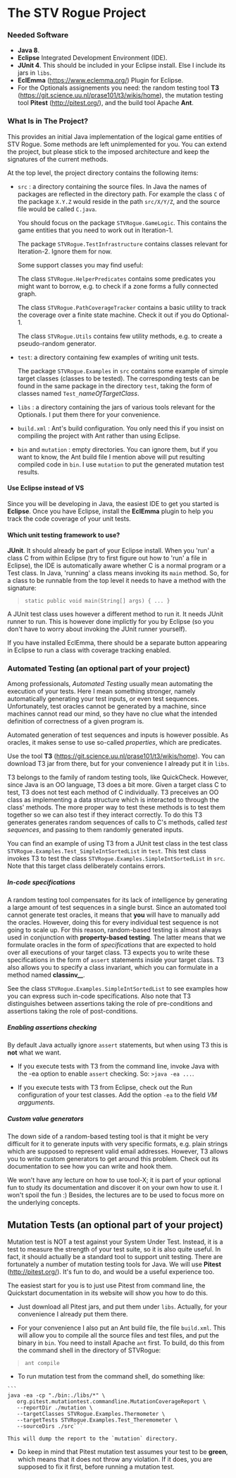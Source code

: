 # The STV Rogue Project

### Needed Software

* __Java 8__.
* __Eclipse__ Integrated Development Environment (IDE).
* __JUnit 4__. This should be included in your Eclipse install. Else I include its jars in `libs`.
* __EclEmma__ (https://www.eclemma.org/) Plugin for Eclipse.
* For the Optionals assignements you need: the random testing tool __T3__ (https://git.science.uu.nl/prase101/t3/wikis/home), the mutation testing tool __Pitest__ (http://pitest.org/), and the build tool Apache __Ant__.

### What Is in The Project?

This provides an initial Java implementation of the logical game entities of STV Rogue.
Some methods are left unimplemented for you. You can extend the project,
but please stick to the imposed architecture and keep the signatures of the current methods.

At the top level, the project directory contains the following items:
   * `src` : a directory containing the source files.
     In Java the names of packages are reflected in the directory path.
     For example the class `C` of the package `X.Y.Z` would reside in the path `src/X/Y/Z`, and the source
     file would be called `C.java`.

     You should focus on the package `STVRogue.GameLogic`. This contains the game entities that you need to work out in Iteration-1.

     The package `STVRogue.TestInfrastructure` contains classes relevant for Iteration-2. Ignore them for now.

     Some support classes you may find useful:

     The class `STVRogue.HelperPredicates` contains some predicates you might want to borrow, e.g. to check if a zone forms a fully connected graph.

     The class `STVRogue.PathCoverageTracker` contains a basic utility to track the coverage over a finite state machine. Check it out if you do Optional-1.

     The class `STVRogue.Utils` contains few utility methods, e.g. to create a pseudo-random generator.


   * `test`: a directory containing few examples of writing unit tests.

     The package `STVRogue.Examples` in `src` contains some example of simple target classes (classes to be tested).
     The corresponding tests can be found in the same package in the directory `test`,
     taking the form of classes named `Test_`_nameOfTargetClass_.

   * `libs` : a directory containing the jars of various tools relevant for the Optionals. I put them there for your convenience.

   * `build.xml` : Ant's build configuration.
     You only need this if you insist on compiling the project with Ant rather than using Eclipse.

   * `bin` and `mutation` : empty directories.
     You can ignore them, but if you want to know, the Ant build file I mention above will put resulting compiled code in `bin`.
     I use `mutation` to put the generated mutation test results.

#### Use Eclipse instead of VS

Since you will be developing in Java, the easiest IDE to get you started is __Eclipse__. Once you have Eclipse, install the __EclEmma__ plugin to help you track the code coverage of your unit tests.

#### Which unit testing framework to use?

__JUnit__. It should already be part of your Eclipse install. When you 'run' a class C from within Eclipse (try to first figure out how to 'run' a file in Eclipse), the IDE is automatically aware whether C is a normal program or a Test class. In Java, 'running' a class means invoking its `main` method. So, for a class to be runnable from the top level it needs to have a method with the signature:

> `static public void main(String[] args) { ... }`

A JUnit test class uses however a different method to run it. It needs JUnit runner to run. This is however done implictly for you by Eclipse (so you don't have to worry about invoking the JUnit runner yourself).

If you have installed EclEmma, there should be a separate button appearing in Eclipse to run a class with coverage tracking enabled.


### Automated Testing (an optional part of your project)

Among professionals, _Automated Testing_ usually mean automating the execution of your tests.
Here I mean something stronger, namely automatically generating your test inputs, or even test
sequences. Unfortunately, test oracles cannot be generated by a machine, since machines
cannot read our mind, so they have no clue what the intended definition of correctness
of a given program is.

Automated generation of test sequences and inputs is however possible. As oracles, it makes sense to use
so-called _properties_, which are predicates.

Use the tool __T3__
(https://git.science.uu.nl/prase101/t3/wikis/home).
You can download T3 jar from there, but for your convenience I already put it in `libs`.

T3 belongs to the family of random testing tools, like QuickCheck. However, since Java is an OO language, T3 does a bit more.
Given a target class C to test, T3 does not test each method of C individually. T3 preceives an OO class as implementing a data structure which is interacted to through the class' methods. The more proper way to test these methods is to test them together so we can also test if they interact correctly. To do this T3 generates generates random sequences of calls to C's methods, called _test sequences_, and passing to them randomly generated inputs.

You can find an example of using T3 from a JUnit test class in the test class `STVRogue.Examples.Test_SimpleIntSortedList` in `test`. This test class invokes T3 to test the class `STVRogue.Examples.SimpleIntSortedList` in `src`. Note that this target class deliberately contains errors.

##### In-code specifications

A random testing tool compensates for its lack of intelligence by generating a large amount of test sequences in a single burst. Since an automated tool cannot generate test oracles, it means that __you__ will have to manually add the oracles. However, doing this for every individual test sequence is not going to scale up. For this reason, random-based testing is almost always used in conjunction with __property-based testing__.  The latter means that we formulate oracles in the form of _specifications_ that are expected to hold over all executions of your target class.
T3 expects you to write these specifications in the form of `assert` statements inside your target class. T3 also allows you to specify a class invariant, which you can formulate in a method named **classinv__**.

See the class `STVRogue.Examples.SimpleIntSortedList` to see examples how you can express such in-code specifications. Also note that T3 distinguishes between assertions taking the role of pre-conditions and assertions taking the role of post-conditions.

##### Enabling assertions checking

By default Java actually ignore `assert` statements, but when using T3 this is **not** what we want.

   * If you execute tests with T3 from the command line, invoke Java with the -ea option to enable `assert` checking. So: `>java -ea ...`.

   * If you execute tests with T3 from Eclipse, check out the Run configuration of your test classes. Add the option `-ea` to the field _VM argguments_.

##### Custom value generators

The down side of a random-based testing tool is that it might be very difficult for it to generate inputs with very specific formats,
e.g. plain strings which are supposed to represent valid email addresses.
However, T3 allows you to write custom generators to get
around this problem. Check out its documentation to see how you can write and hook them.

We won't have any lecture on how to use tool-X; it is part of your optional fun
to study its documentation and discover it on your own how to use it.
I won't spoil the fun :)
Besides, the lectures are to be used to focus more on the underlying concepts.

## Mutation Tests (an optional part of your project)

Mutation test is NOT a test against your System Under Test. Instead, it is
a test to measure the strength of your test suite, so it is also quite useful.
In fact, it should actually be a standard tool to support unit testing.
There are fortunately a number of mutation testing tools for Java.
We will use __Pitest__ (http://pitest.org/).
It's fun to do, and would be a useful experience too.

The easiest start for you is to just use Pitest from command line, the Quickstart documentation in its website will show you how to do this.

   * Just download all Pitest jars, and put them under `libs`. Actually, for your convenience I already put them there.

   * For your convenience I also put an Ant build file, the file `build.xml`. This will allow you to compile all the source files and test files, and put the binary in `bin`. You need to install Apache `ant` first. To build, do this from the command shell in the directory of STVRogue:

   > `ant compile`

   * To run mutation test from the command shell, do something like:

    ```
    java -ea -cp "./bin:./libs/*" \
       org.pitest.mutationtest.commandline.MutationCoverageReport \
       --reportDir ./mutation \
       --targetClasses STVRogue.Examples.Thermometer \
       --targetTests STVRogue.Examples.Test_Theremometer \
       --sourceDirs ./src```

    This will dump the report to the `mutation` directory.

   * Do keep in mind that Pitest mutation test assumes your test to be __green__, which means that it does not throw any violation.
   If it does, you are supposed to fix it first, before running a mutation test.
